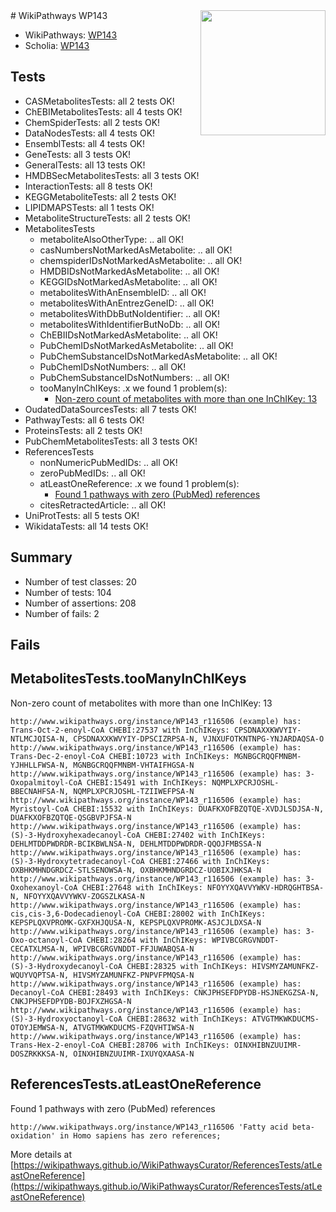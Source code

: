 <img style="float: right; width: 200px" src="https://upload.wikimedia.org/wikipedia/commons/thumb/8/83/Wplogo_with_text_500.png/640px-Wplogo_with_text_500.png" />
# WikiPathways WP143

* WikiPathways: [WP143](https://new.wikipathways.org/pathways/WP143)
* Scholia: [WP143](https://scholia.toolforge.org/wikipathways/WP143)
## Tests
* CASMetabolitesTests: all 2 tests OK!
* ChEBIMetabolitesTests: all 4 tests OK!
* ChemSpiderTests: all 2 tests OK!
* DataNodesTests: all 4 tests OK!
* EnsemblTests: all 4 tests OK!
* GeneTests: all 3 tests OK!
* GeneralTests: all 13 tests OK!
* HMDBSecMetabolitesTests: all 3 tests OK!
* InteractionTests: all 8 tests OK!
* KEGGMetaboliteTests: all 2 tests OK!
* LIPIDMAPSTests: all 1 tests OK!
* MetaboliteStructureTests: all 2 tests OK!
* MetabolitesTests
    * metaboliteAlsoOtherType: .. all OK!
    * casNumbersNotMarkedAsMetabolite: .. all OK!
    * chemspiderIDsNotMarkedAsMetabolite: .. all OK!
    * HMDBIDsNotMarkedAsMetabolite: .. all OK!
    * KEGGIDsNotMarkedAsMetabolite: .. all OK!
    * metabolitesWithAnEnsembleID: .. all OK!
    * metabolitesWithAnEntrezGeneID: .. all OK!
    * metabolitesWithDbButNoIdentifier: .. all OK!
    * metabolitesWithIdentifierButNoDb: .. all OK!
    * ChEBIIDsNotMarkedAsMetabolite: .. all OK!
    * PubChemIDsNotMarkedAsMetabolite: .. all OK!
    * PubChemSubstanceIDsNotMarkedAsMetabolite: .. all OK!
    * PubChemIDsNotNumbers: .. all OK!
    * PubChemSubstanceIDsNotNumbers: .. all OK!
    * tooManyInChIKeys: .x we found 1 problem(s):
        * [Non-zero count of metabolites with more than one InChIKey: 13](#f79c6c75)
* OudatedDataSourcesTests: all 7 tests OK!
* PathwayTests: all 6 tests OK!
* ProteinsTests: all 2 tests OK!
* PubChemMetabolitesTests: all 3 tests OK!
* ReferencesTests
    * nonNumericPubMedIDs: .. all OK!
    * zeroPubMedIDs: .. all OK!
    * atLeastOneReference: .x we found 1 problem(s):
        * [Found 1 pathways with zero (PubMed) references](#d0a459f0)
    * citesRetractedArticle: .. all OK!
* UniProtTests: all 5 tests OK!
* WikidataTests: all 14 tests OK!


## Summary

* Number of test classes: 20
* Number of tests: 104
* Number of assertions: 208
* Number of fails: 2

## Fails

<a name="f79c6c75" />

## MetabolitesTests.tooManyInChIKeys

Non-zero count of metabolites with more than one InChIKey: 13
```
http://www.wikipathways.org/instance/WP143_r116506 (example) has: Trans-Oct-2-enoyl-CoA CHEBI:27537 with InChIKeys: CPSDNAXXKWVYIY-NTLMCJQISA-N, CPSDNAXXKWVYIY-DPSCIZRPSA-N, VJNXUFOTKNTNPG-YNJARDAQSA-O
http://www.wikipathways.org/instance/WP143_r116506 (example) has: Trans-Dec-2-enoyl-CoA CHEBI:10723 with InChIKeys: MGNBGCRQQFMNBM-YJHHLLFWSA-N, MGNBGCRQQFMNBM-VHTAIFHGSA-N
http://www.wikipathways.org/instance/WP143_r116506 (example) has: 3-Oxopalmitoyl-CoA CHEBI:15491 with InChIKeys: NQMPLXPCRJOSHL-BBECNAHFSA-N, NQMPLXPCRJOSHL-TZIIWEFPSA-N
http://www.wikipathways.org/instance/WP143_r116506 (example) has: Myristoyl-CoA CHEBI:15532 with InChIKeys: DUAFKXOFBZQTQE-XVDJLSDJSA-N, DUAFKXOFBZQTQE-QSGBVPJFSA-N
http://www.wikipathways.org/instance/WP143_r116506 (example) has: (S)-3-Hydroxyhexadecanoyl-CoA CHEBI:27402 with InChIKeys: DEHLMTDDPWDRDR-BCIKBWLNSA-N, DEHLMTDDPWDRDR-QQOJFMBSSA-N
http://www.wikipathways.org/instance/WP143_r116506 (example) has: (S)-3-Hydroxytetradecanoyl-CoA CHEBI:27466 with InChIKeys: OXBHKMHNDGRDCZ-STLSENOWSA-N, OXBHKMHNDGRDCZ-UOBIXJHKSA-N
http://www.wikipathways.org/instance/WP143_r116506 (example) has: 3-Oxohexanoyl-CoA CHEBI:27648 with InChIKeys: NFOYYXQAVVYWKV-HDRQGHTBSA-N, NFOYYXQAVVYWKV-ZOGSZLKASA-N
http://www.wikipathways.org/instance/WP143_r116506 (example) has: cis,cis-3,6-Dodecadienoyl-CoA CHEBI:28002 with InChIKeys: KEPSPLQXVPROMK-GXFXHJQUSA-N, KEPSPLQXVPROMK-ASJCJLDXSA-N
http://www.wikipathways.org/instance/WP143_r116506 (example) has: 3-Oxo-octanoyl-CoA CHEBI:28264 with InChIKeys: WPIVBCGRGVNDDT-CECATXLMSA-N, WPIVBCGRGVNDDT-FFJUWABQSA-N
http://www.wikipathways.org/instance/WP143_r116506 (example) has: (S)-3-Hydroxydecanoyl-CoA CHEBI:28325 with InChIKeys: HIVSMYZAMUNFKZ-WQUYVQPTSA-N, HIVSMYZAMUNFKZ-PNPVFPMQSA-N
http://www.wikipathways.org/instance/WP143_r116506 (example) has: Decanoyl-CoA CHEBI:28493 with InChIKeys: CNKJPHSEFDPYDB-HSJNEKGZSA-N, CNKJPHSEFDPYDB-BOJFXZHGSA-N
http://www.wikipathways.org/instance/WP143_r116506 (example) has: (S)-3-Hydroxyoctanoyl-CoA CHEBI:28632 with InChIKeys: ATVGTMKWKDUCMS-OTOYJEMWSA-N, ATVGTMKWKDUCMS-FZQVHTIWSA-N
http://www.wikipathways.org/instance/WP143_r116506 (example) has: Trans-Hex-2-enoyl-CoA CHEBI:28706 with InChIKeys: OINXHIBNZUUIMR-DOSZRKKKSA-N, OINXHIBNZUUIMR-IXUYQXAASA-N
```

<a name="d0a459f0" />

## ReferencesTests.atLeastOneReference

Found 1 pathways with zero (PubMed) references
```
http://www.wikipathways.org/instance/WP143_r116506 'Fatty acid beta-oxidation' in Homo sapiens has zero references; 
```

More details at [https://wikipathways.github.io/WikiPathwaysCurator/ReferencesTests/atLeastOneReference](https://wikipathways.github.io/WikiPathwaysCurator/ReferencesTests/atLeastOneReference)

